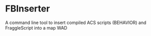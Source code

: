 FBInserter
==========

A command line tool to insert compiled ACS scripts (BEHAVIOR) and FraggleScript into a map WAD
